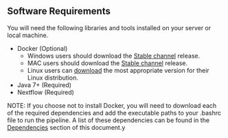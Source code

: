 Software Requirements
---------------------
You will need the following libraries and tools installed on your server or local machine.

  - Docker (Optional)
    - Windows users should download the [Stable channel](https://docs.docker.com/docker-for-windows/) release.
    - MAC users should download the [Stable channel](https://docs.docker.com/docker-for-mac/) release.
    - Linux users can [download](https://docs.docker.com/engine/installation/) the most appropriate version for their Linux distribution.
  - Java 7+ (Required)
  - Nextflow (Required)
  
NOTE: If you choose not to install Docker, you will need to download each of the required dependencies and add the executable paths to your .bashrc file to run the pipeline. A list of these dependencies can be found in the [Dependencies](https://github.com/cdeanj/auir/blob/master/docs/dependencies.md) section of this document.y

